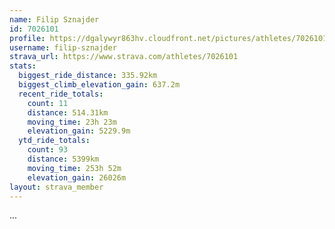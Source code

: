 ```yaml
---
name: Filip Sznajder
id: 7026101
profile: https://dgalywyr863hv.cloudfront.net/pictures/athletes/7026101/2123836/17/large.jpg
username: filip-sznajder
strava_url: https://www.strava.com/athletes/7026101
stats:
  biggest_ride_distance: 335.92km
  biggest_climb_elevation_gain: 637.2m
  recent_ride_totals:
    count: 11
    distance: 514.31km
    moving_time: 23h 23m
    elevation_gain: 5229.9m
  ytd_ride_totals:
    count: 93
    distance: 5399km
    moving_time: 253h 52m
    elevation_gain: 26026m
layout: strava_member
--- 
```

...
